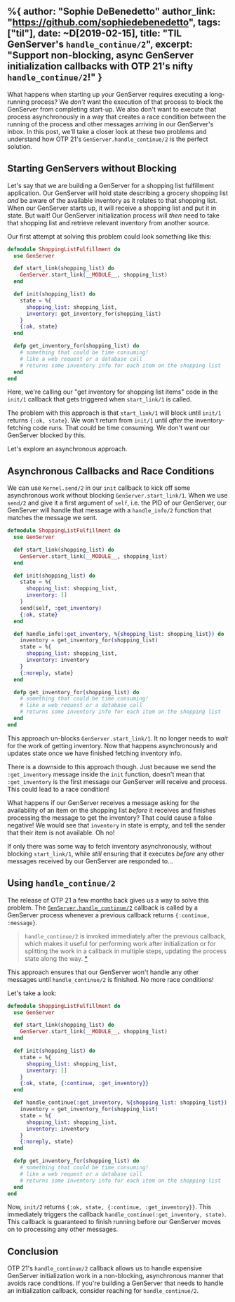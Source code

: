 %{
  author: "Sophie DeBenedetto"
  author_link: "https://github.com/sophiedebenedetto",
  tags: ["til"],
  date: ~D[2019-02-15],
  title: "TIL GenServer's `handle_continue/2`",
  excerpt: "Support non-blocking, async GenServer initialization callbacks with OTP 21's nifty `handle_continue/2`!"
}
---

What happens when starting up your GenServer requires executing a long-running process? We _don't_ want the execution of that process to block the GenServer from completing start-up. We also don't want to execute that process asynchronously in a way that creates a race condition between the running of the process and other messages arriving in our GenServer's inbox. In this post, we'll take a closer look at these two problems and understand how OTP 21's `GenServer.handle_continue/2` is the perfect solution.

## Starting GenServers without Blocking
Let's say that we are building a GenServer for a shopping list fulfillment application. Our GenServer will hold state describing a grocery shopping list _and_ be aware of the available inventory as it relates to that shopping list. When our GenServer starts up, it will receive a shopping list and put it in state. But wait! Our GenServer initialization process will _then_ need to take that shopping list and retrieve relevant inventory from another source.

Our first attempt at solving this problem could look something like this:

```elixir
defmodule ShoppingListFulfillment do
  use GenServer

  def start_link(shopping_list) do
    GenServer.start_link(__MODULE__, shopping_list)
  end

  def init(shopping_list) do
    state = %{
      shopping_list: shopping_list,
      inventory: get_inventory_for(shopping_list)
    }
    {:ok, state}
  end

  defp get_inventory_for(shopping_list) do
    # something that could be time consuming!
    # like a web request or a database call
    # returns some inventory info for each item on the shopping list
  end
end
```
Here, we're calling our "get inventory for shopping list items" code in the `init/1` callback that gets triggered when `start_link/1` is called.

The problem with this approach is that `start_link/1` will block until `init/1` returns `{:ok, state}`. We won't return from `init/1` until _after_ the inventory-fetching code runs. That _could_ be time consuming. We don't want our GenServer blocked by this.

Let's explore an asynchronous approach.

## Asynchronous Callbacks and Race Conditions
We can use `Kernel.send/2` in our `init` callback to kick off some asynchronous work without blocking `GenServer.start_link/1`. When we use `send/2` and give it a first argument of `self`, i.e. the PID of our GenServer, our GenServer will handle that message with a `handle_info/2` function that matches the message we sent.

```elixir
defmodule ShoppingListFulfillment do
  use GenServer

  def start_link(shopping_list) do
    GenServer.start_link(__MODULE__, shopping_list)
  end

  def init(shopping_list) do
    state = %{
      shopping_list: shopping_list,
      inventory: []
    }
    send(self, :get_inventory)
    {:ok, state}
  end

  def handle_info(:get_inventory, %{shopping_list: shopping_list}) do
    inventory = get_inventory_for(shopping_list)
    state = %{
      shopping_list: shopping_list,
      inventory: inventory
    }
    {:noreply, state}
  end

  defp get_inventory_for(shopping_list) do
    # something that could be time consuming!
    # like a web request or a database call
    # returns some inventory info for each item on the shopping list
  end
end
```

This approach un-blocks `GenServer.start_link/1`. It no longer needs to _wait_ for the work of getting inventory. Now that happens asynchronously and updates state once we have finished fetching inventory info.

There is a downside to this approach though. Just because we send the `:get_inventory` message inside the `init` function, doesn't mean that `:get_inventory` is the first message our GenServer will receive and process. This could lead to a race condition!

What happens if our GenServer receives a message asking for the availability of an item on the shopping list _before_ it receives and finishes processing the message to get the inventory? That could cause a false negative! We would see that `inventory` in state is empty, and tell the sender that their item is not available. Oh no!

If only there was some way to fetch inventory asynchronously, without blocking `start_link/1`, while _still_ ensuring that it executes _before_ any other messages received by our GenServer are responded to...

## Using `handle_continue/2`

The release of OTP 21 a few months back gives us a way to solve this problem. The [`GenServer.handle_continue/2`](https://hexdocs.pm/elixir/GenServer.html#c:handle_continue/2) callback is called by a GenServer process whenever a previous callback returns `{:continue, :message}`.

> `handle_continue/2` is invoked immediately after the previous callback, which makes it useful for performing work after initialization or for splitting the work in a callback in multiple steps, updating the process state along the way. [*](http://erlang.org/doc/man/gen_server.html#Module:handle_continue-2)

This approach ensures that our GenServer won't handle any other messages until `handle_continue/2` is finished. No more race conditions!

Let's take a look:

```elixir
defmodule ShoppingListFulfillment do
  use GenServer

  def start_link(shopping_list) do
    GenServer.start_link(__MODULE__, shopping_list)
  end

  def init(shopping_list) do
    state = %{
      shopping_list: shopping_list,
      inventory: []
    }
    {:ok, state, {:continue, :get_inventory}}
  end

  def handle_continue(:get_inventory, %{shopping_list: shopping_list}) do
    inventory = get_inventory_for(shopping_list)
    state = %{
      shopping_list: shopping_list,
      inventory: inventory
    }
    {:noreply, state}
  end

  defp get_inventory_for(shopping_list) do
    # something that could be time consuming!
    # like a web request or a database call
    # returns some inventory info for each item on the shopping list
  end
end
```

Now, `init/2` returns `{:ok, state, {:continue, :get_inventory}}`. This immediately triggers the callback `handle_continue(:get_inventory, state)`. This callback is guaranteed to finish running before our GenServer moves on to processing any other messages.

## Conclusion

OTP 21's `handle_continue/2` callback allows us to handle expensive GenServer initialization work in a non-blocking, asynchronous manner that avoids race conditions. If you're building a GenServer that needs to handle an initialization callback, consider reaching for `handle_continue/2`.
